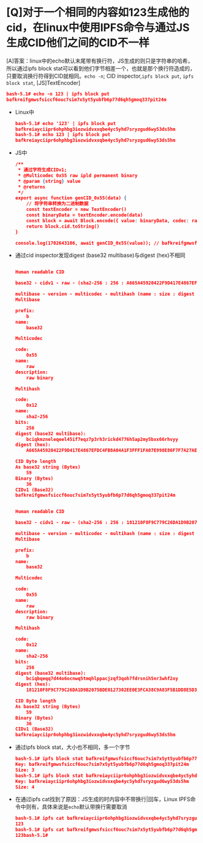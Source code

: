# \[Q]对于一个相同的内容如123生成他的cid，在linux中使用IPFS命令与通过JS生成CID他们之间的CID不一样

\[A]答案：linux中的echo默认末尾带有换行符，JS生成的则只是字符串的哈希，所以通过ipfs block stat可以看到他们字节相差一个，也就是那个换行符造成的，只要取消换行符得到CID就相同。`echo -n`; CID inspector,`ipfs block put`, `ipfs block stat`, \[JS]TextEncoder]

```json
bash-5.1# echo -n 123 | ipfs block put
bafkreifgmwsfsiccf6ouc7sim7x5yt5yubfb6p77d6qh5gmoq337pit24m
```

-   Linux中
    ```json
    bash-5.1# echo '123' | ipfs block put
    bafkreiayciipr6ohphbg3iozwidvxxqbe4yc5yhd7sryzgud6wy53ds5hm
    bash-5.1# echo 123 | ipfs block put
    bafkreiayciipr6ohphbg3iozwidvxxqbe4yc5yhd7sryzgud6wy53ds5hm
    ```
-   JS中
    ```json
    /**
     * 通过字符生成CIDv1; 
     * @Multicodec 0x55 raw ipld permanent binary
     * @param {string} value 
     * @returns 
     */
    export async function genCID_0x55(data) {  
        // 将字符串转换为二进制数据
        const textEncoder = new TextEncoder()
        const binaryData = textEncoder.encode(data)
        const block = await Block.encode({ value: binaryData, codec: raw, hasher: sha256 })
        return block.cid.toString()
    }

    console.log(1702643106, await genCID_0x55(value)); // bafkreifgmwsfsiccf6ouc7sim7x5yt5yubfb6p77d6qh5gmoq337pit24m

    ```
-   通过cid inspector发现digest (base32 multibase)与digest (hex)不相同
    ```json

    Human readable CID

    base32 - cidv1 - raw - (sha2-256 : 256 : A665A45920422F9D417E4867EFDC4FB8A04A1F3FFF1FA07E998E86F7F7A27AE3)

    multibase - version - multicodec - multihash (name : size : digest in hex)
    Multibase

    prefix:
        b
    name:
        base32

    Multicodec

    code:
        0x55
    name:
        raw
    description:
        raw binary

    Multihash

    code:
        0x12
    name:
        sha2-256
    bits:
        256
    digest (base32 multibase):
        bciqkmzneleqeel45if7eqz7p3rh3rickd4776h5ap2my5bxx66rhvyy
    digest (hex):
        A665A45920422F9D417E4867EFDC4FB8A04A1F3FFF1FA07E998E86F7F7A27AE3

    CID Byte length
    As base32 string (Bytes)
        59
    Binary (Bytes)
        36
    CIDv1 (Base32)
    bafkreifgmwsfsiccf6ouc7sim7x5yt5yubfb6p77d6qh5gmoq337pit24m

    ```
    ```json

    Human readable CID

    base32 - cidv1 - raw - (sha2-256 : 256 : 181210F8F9C779C26DA1D9B2075BDE0127302EE0E3FCA38C9A83F5B1DD8E5D3B)

    multibase - version - multicodec - multihash (name : size : digest in hex)
    Multibase

    prefix:
        b
    name:
        base32

    Multicodec

    code:
        0x55
    name:
        raw
    description:
        raw binary

    Multihash

    code:
        0x12
    name:
        sha2-256
    bits:
        256
    digest (base32 multibase):
        bciqbqeqq7d44o6ocnwq5tmqhlppacjzqf3qoh7fdrsnih5nr3whf2oy
    digest (hex):
        181210F8F9C779C26DA1D9B2075BDE0127302EE0E3FCA38C9A83F5B1DD8E5D3B

    CID Byte length
    As base32 string (Bytes)
        59
    Binary (Bytes)
        36
    CIDv1 (Base32)
    bafkreiayciipr6ohphbg3iozwidvxxqbe4yc5yhd7sryzgud6wy53ds5hm

    ```
-   通过ipfs block stat，大小也不相同，多一个字节
    ```json
    bash-5.1# ipfs block stat bafkreifgmwsfsiccf6ouc7sim7x5yt5yubfb6p77d6qh5gmoq337pit24m
    Key: bafkreifgmwsfsiccf6ouc7sim7x5yt5yubfb6p77d6qh5gmoq337pit24m
    Size: 3
    bash-5.1# ipfs block stat bafkreiayciipr6ohphbg3iozwidvxxqbe4yc5yhd7sryzgud6wy53ds5hm
    Key: bafkreiayciipr6ohphbg3iozwidvxxqbe4yc5yhd7sryzgud6wy53ds5hm
    Size: 4
    ```
-   在通过ipfs cat找到了原因：JS生成的时内容中不带换行|回车，Linux IPFS命令中则有，具体来说是`echo`默认带换行需要取消&#x20;
    ```json
    bash-5.1# ipfs cat bafkreiayciipr6ohphbg3iozwidvxxqbe4yc5yhd7sryzgud6wy53ds5hm
    123
    bash-5.1# ipfs cat bafkreifgmwsfsiccf6ouc7sim7x5yt5yubfb6p77d6qh5gmoq337pit24m
    123bash-5.1# 
    ```
